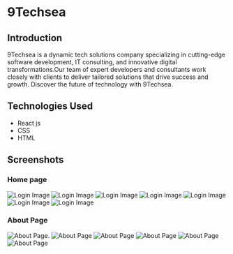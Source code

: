 # 9Techsea

## Introduction

9Techsea is a dynamic tech solutions company specializing in cutting-edge software development, IT consulting, and innovative digital transformations.Our team of expert developers and consultants work closely with clients to deliver tailored solutions that drive success and growth. Discover the future of technology with 9Techsea. 

## Technologies Used

- React js
- CSS
- HTML

## Screenshots


### Home page

<img src="https://drive.usercontent.google.com/download?id=1DUoyuRLXIiVF4QbdypWXLJDYyvyw7Jko&authuser=0" alt="Login Image" style="max-width: 100%; height: auto;" />
<img src="https://drive.usercontent.google.com/download?id=1mRIAIZdl2WmlhhX4ml7RrnIejiMp8Qjh&authuser=0" alt="Login Image" style="max-width: 100%; height: auto;" />
<img src="https://drive.usercontent.google.com/download?id=1bmTh4ZLVXNN-x3Hn2JdXVrnnQCpd3Aic&authuser=0" alt="Login Image" style="max-width: 100%; height: auto;" />
<img src="https://drive.usercontent.google.com/download?id=15EtMnCEwc2_BB8SR53G84J2qUkf6nziq&authuser=0" alt="Login Image" style="max-width: 100%; height: auto;" />

<img src="https://drive.usercontent.google.com/download?id=1xbfZWi9L7v0-3UhcWSnL84AtiEMwuoq1&authuser=0" alt="Login Image" style="max-width: 100%; height: auto;" />
<img src="https://drive.usercontent.google.com/download?id=1Yai5I7kuz8CsSAQNLBBuTwS9jj7ryXmh&authuser=0" alt="Login Image" style="max-width: 100%; height: auto;" />
<img src="https://drive.usercontent.google.com/download?id=1hd4tdhGnFLK3kkLP2MB-O4HASC1oULar&authuser=0" alt="Login Image" style="max-width: 100%; height: auto;" />



### About Page
![About Page](https://postimg.cc/XXb5TR4R).
![About Page](https://i.postimg.cc/PrfDVJz6/Screenshot-2024-07-18-210300.png)
![About Page](https://i.postimg.cc/6qDQxJNG/Screenshot-2024-07-18-210336.png)
![About Page](https://i.postimg.cc/QCPqLttk/Screenshot-2024-07-18-210411.png)
![About Page](https://i.postimg.cc/ZKpfk88W/Screenshot-2024-07-18-210459.png)
![About Page](https://i.postimg.cc/3R0RSJsH/Screenshot-2024-07-18-210513.png)

